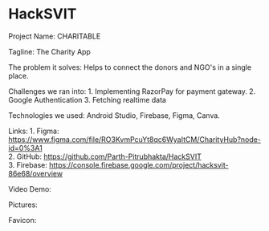 # HackSVIT

Project Name: CHARITABLE

Tagline: The Charity App

The problem it solves: Helps to connect the donors and NGO's in a single place.

Challenges we ran into: 1. Implementing RazorPay for payment gateway.
2. Google Authentication
3.  Fetching realtime data

Technologies we used:  Android Studio, Firebase, Figma, Canva.

Links: 1. Figma: https://www.figma.com/file/RO3KvmPcuYt8qc6WyaItCM/CharityHub?node-id=0%3A1 <br/>
       2. GitHub: https://github.com/Parth-Pitrubhakta/HackSVIT <br/>
       3. Firebase: https://console.firebase.google.com/project/hacksvit-86e68/overview  <br/>

Video Demo:

Pictures:

Favicon:



